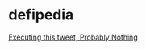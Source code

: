 # defipedia


[Executing this tweet, Probably Nothing](https://x.com/goodylili/status/1824743780769050680?s=46)


